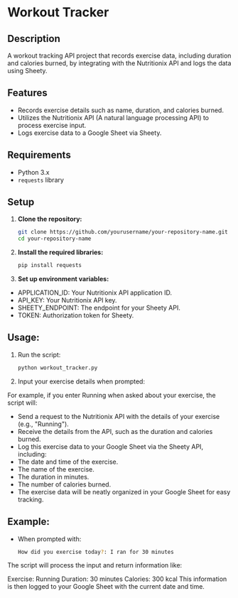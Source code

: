 # Workout Tracker

## Description

A workout tracking API project that records exercise data, including duration and calories burned, by integrating with the Nutritionix API and logs the data using Sheety.

## Features

- Records exercise details such as name, duration, and calories burned.
- Utilizes the Nutritionix API (A natural language processing API) to process exercise input.
- Logs exercise data to a Google Sheet via Sheety.

## Requirements

- Python 3.x
- `requests` library

## Setup

1. **Clone the repository:**

   ```bash
   git clone https://github.com/yourusername/your-repository-name.git
   cd your-repository-name
2. **Install the required libraries:**
   ```bash
   pip install requests

3. **Set up environment variables:**

- APPLICATION_ID: Your Nutritionix API application ID.
- API_KEY: Your Nutritionix API key.
- SHEETY_ENDPOINT: The endpoint for your Sheety API.
- TOKEN: Authorization token for Sheety.

## Usage: 
1. Run the script:
   ```bash
   python workout_tracker.py

2. Input your exercise details when prompted:

  For example, if you enter Running when asked about your exercise, the script will:
  
  - Send a request to the Nutritionix API with the details of your exercise (e.g., "Running").
  - Receive the details from the API, such as the duration and calories burned.
  - Log this exercise data to your Google Sheet via the Sheety API, including:
  - The date and time of the exercise.
  - The name of the exercise.
  - The duration in minutes.
  - The number of calories burned.
  - The exercise data will be neatly organized in your Google Sheet for easy tracking.


## Example:

- When prompted with:
   ```bash
   How did you exercise today?: I ran for 30 minutes

The script will process the input and return information like:

Exercise: Running
Duration: 30 minutes
Calories: 300 kcal
This information is then logged to your Google Sheet with the current date and time.
